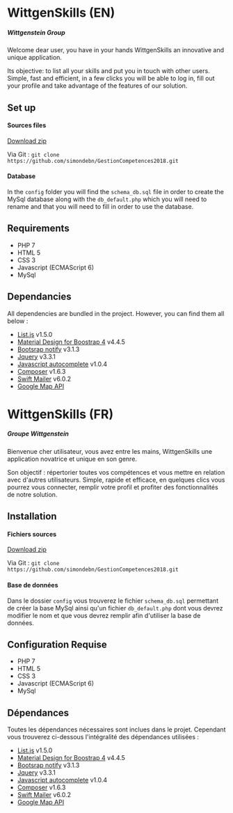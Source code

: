 # WittgenSkills (EN)
##### Wittgenstein Group
 
Welcome dear user, you have in your hands WittgenSkills an innovative and unique application.
 
Its objective: to list all your skills and put you in touch with other users. 
Simple, fast and efficient, in a few clicks you will be able to log in, fill out your profile and take advantage of the features of our solution.

## Set up
#### Sources files
[Download zip](https://codeload.github.com/simondebn/GestionCompetences2018/zip/master)

Via Git : 
`git clone https://github.com/simondebn/GestionCompetences2018.git`

#### Database
In the `config` folder you will find the `schema_db.sql` file in order to create the MySql database along with the `db_default.php` which you will need to rename and that you will need to fill in order to use the database.

## Requirements

  * PHP 7
  * HTML 5
  * CSS 3
  * Javascript (ECMAScript 6)
  * MySql

## Dependancies 

All dependencies are bundled in the project. However, you can find them all below : 

  * [List.js](http://listjs.com/) v1.5.0 
  * [Material Design for Boostrap 4](https://mdbootstrap.com/) v4.4.5 
  * [Bootsrap notify](http://bootstrap-notify.remabledesigns.com/) v3.1.3
  * [Jquery](https://jquery.com/) v3.3.1
  * [Javascript autocomplete](https://github.com/Pixabay/JavaScript-autoComplete) v1.0.4
  * [Composer](https://getcomposer.org/) v1.6.3
  * [Swift Mailer](https://swiftmailer.symfony.com/) v6.0.2
  * [Google Map API](https://developers.google.com/maps/web/?hl=fr)
  

# WittgenSkills (FR)
##### Groupe Wittgenstein
 
Bienvenue cher utilisateur, vous avez entre les mains, WittgenSkills une application novatrice et unique en son genre.
 
Son objectif : répertorier toutes vos compétences et vous mettre en relation avec d'autres utilisateurs. 
Simple, rapide et efficace, en quelques clics vous pourrez vous connecter, remplir votre profil et profiter des fonctionnalités de notre solution.

## Installation
#### Fichiers sources
[Download zip](https://codeload.github.com/simondebn/GestionCompetences2018/zip/master)

Via Git : 
`git clone https://github.com/simondebn/GestionCompetences2018.git`

#### Base de données
Dans le dossier `config` vous trouverez le fichier `schema_db.sql` permettant de créer la base MySql ainsi qu'un fichier  `db_default.php` dont vous devrez modifier le nom et que vous devrez remplir afin d'utiliser la base de données. 

## Configuration Requise

  * PHP 7
  * HTML 5
  * CSS 3
  * Javascript (ECMAScript 6)
  * MySql


## Dépendances 

Toutes les dépendances nécessaires sont inclues dans le projet. Cependant vous trouverez ci-dessous l'intégralité des dépendances utilisées : 

  * [List.js](http://listjs.com/) v1.5.0 
  * [Material Design for Boostrap 4](https://mdbootstrap.com/) v4.4.5 
  * [Bootsrap notify](http://bootstrap-notify.remabledesigns.com/) v3.1.3
  * [Jquery](https://jquery.com/) v3.3.1
  * [Javascript autocomplete](https://github.com/Pixabay/JavaScript-autoComplete) v1.0.4
  * [Composer](https://getcomposer.org/) v1.6.3
  * [Swift Mailer](https://swiftmailer.symfony.com/) v6.0.2
  * [Google Map API](https://developers.google.com/maps/web/?hl=fr)
  
